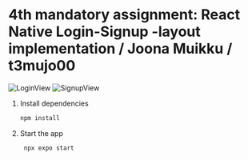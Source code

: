 # 4th mandatory assignment: React Native Login-Signup -layout implementation / Joona Muikku / t3mujo00

![LoginView](https://github.com/user-attachments/assets/9166c42d-fa8b-43d5-b7ee-ced1deab68f4)
![SignupView](https://github.com/user-attachments/assets/8e966868-4698-4d5d-a150-f33598721cef)



1. Install dependencies

   ```bash
   npm install
   ```

2. Start the app

   ```bash
    npx expo start
   ```
